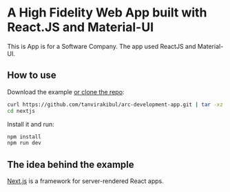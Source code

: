 # A High Fidelity Web App built with React.JS and Material-UI

This is App is for a Software Company. The app used ReactJS and Material-UI.

## How to use

Download the example [or clone the repo](https://github.com/mui-org/material-ui):

```sh
curl https://github.com/tanvirakibul/arc-development-app.git | tar -xz --strip=2  material-ui-master/examples/nextjs
cd nextjs
```

Install it and run:

```sh
npm install
npm run dev
```
## The idea behind the example

[Next.js](https://github.com/zeit/next.js) is a framework for server-rendered React apps.
